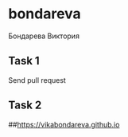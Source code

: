# bondareva
Бондарева Виктория
## Task 1
Send pull request
## Task 2
##https://vikabondareva.github.io
